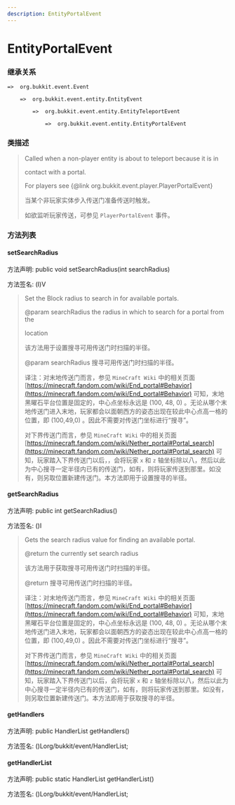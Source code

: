 ```yaml
---
description: EntityPortalEvent
---
```


# EntityPortalEvent

### 继承关系

    =>  org.bukkit.event.Event

        =>  org.bukkit.event.entity.EntityEvent

            =>  org.bukkit.event.entity.EntityTeleportEvent

                =>  org.bukkit.event.entity.EntityPortalEvent

### 类描述

> Called when a non-player entity is about to teleport because it is in
>
> contact with a portal.
>
> <p>
>
> For players see {@link org.bukkit.event.player.PlayerPortalEvent}
>
> 当某个非玩家实体步入传送门准备传送时触发。
>
> 如欲监听玩家传送，可参见 `PlayerPortalEvent` 事件。

### 方法列表

#### setSearchRadius

方法声明: public void setSearchRadius(int searchRadius)

方法签名: (I)V

> Set the Block radius to search in for available portals.
>
> @param searchRadius the radius in which to search for a portal from the
>
> location
>
> 该方法用于设置搜寻可用传送门时扫描的半径。
>
> @param searchRadius 搜寻可用传送门时扫描的半径。
>
> 译注：对末地传送门而言，参见 `MineCraft Wiki` 中的相关页面 [https://minecraft.fandom.com/wiki/End_portal#Behavior](https://minecraft.fandom.com/wiki/End_portal#Behavior) 可知，末地黑曜石平台位置是固定的，中心点坐标永远是 (100, 48, 0) 。无论从哪个末地传送门进入末地，玩家都会以面朝西方的姿态出现在较此中心点高一格的位置，即 (100,49,0) 。因此不需要对传送门坐标进行“搜寻”。
> 
> 对下界传送门而言，参见 `MineCraft Wiki` 中的相关页面 [https://minecraft.fandom.com/wiki/Nether_portal#Portal_search](https://minecraft.fandom.com/wiki/Nether_portal#Portal_search) 可知，玩家踏入下界传送门以后，，会将玩家 `x` 和 `z` 轴坐标除以八，然后以此为中心搜寻一定半径内已有的传送门，如有，则将玩家传送到那里。如没有，则另取位置新建传送门。本方法即用于设置搜寻的半径。

#### getSearchRadius

方法声明: public int getSearchRadius()

方法签名: ()I

> Gets the search radius value for finding an available portal.
>
> @return the currently set search radius
>
> 该方法用于获取搜寻可用传送门时扫描的半径。
>
> @return 搜寻可用传送门时扫描的半径。
>
> 译注：对末地传送门而言，参见 `MineCraft Wiki` 中的相关页面 [https://minecraft.fandom.com/wiki/End_portal#Behavior](https://minecraft.fandom.com/wiki/End_portal#Behavior) 可知，末地黑曜石平台位置是固定的，中心点坐标永远是 (100, 48, 0) 。无论从哪个末地传送门进入末地，玩家都会以面朝西方的姿态出现在较此中心点高一格的位置，即 (100,49,0) 。因此不需要对传送门坐标进行“搜寻”。
> 
> 对下界传送门而言，参见 `MineCraft Wiki` 中的相关页面 [https://minecraft.fandom.com/wiki/Nether_portal#Portal_search](https://minecraft.fandom.com/wiki/Nether_portal#Portal_search) 可知，玩家踏入下界传送门以后，会将玩家 `x` 和 `z` 轴坐标除以八，然后以此为中心搜寻一定半径内已有的传送门，如有，则将玩家传送到那里。如没有，则另取位置新建传送门。本方法即用于获取搜寻的半径。

#### getHandlers

方法声明: public HandlerList getHandlers()

方法签名: ()Lorg/bukkit/event/HandlerList;

#### getHandlerList

方法声明: public static HandlerList getHandlerList()

方法签名: ()Lorg/bukkit/event/HandlerList;